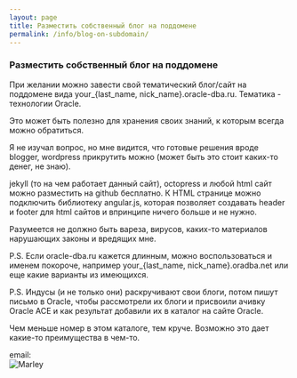 ```yaml
---
layout: page
title: Разместить собственный блог на поддомене
permalink: /info/blog-on-subdomain/
---
```



### Разместить собственный блог на поддомене


При желании можно завести свой тематический блог/сайт на поддомене вида your_{last_name, nick_name}.oracle-dba.ru. Тематика - технологии Oracle.

Это может быть полезно для хранения своих знаний, к которым всегда можно обратиться.

Я не изучал вопрос, но мне видится, что готовые решения вроде blogger, wordpress прикрутить можно (может быть это стоит каких-то денег, не знаю).

jekyll (то на чем работает данный сайт), octopress и любой html сайт можно разместить на github бесплатно.
К HTML странице можно подключить библиотеку angular.js, которая позволяет создавать header и footer для html сайтов и впринципе ничего больше и не нужно.

Разумеется не должно быть вареза, вирусов, каких-то материалов нарушающих законы и вредящих мне.

P.S. Если oracle-dba.ru кажется длинным, можно воспользоваться и именем покороче, например  your_{last_name, nick_name}.oradba.net или еще какие варианты из имеющихся.

P.S. Индусы (и не только они) раскручивают свои блоги, потом пишут письмо в Oracle, чтобы рассмотрели их блоги и присвоили ачивку Oracle ACE и как результат добавили их в каталог на сайте Oracle.

Чем меньше номер в этом каталоге, тем круче. Возможно это дает какие-то преимущества в чем-то.


email:  
![Marley](http://img.fotografii.org/a3333333mail.gif "Marley")
